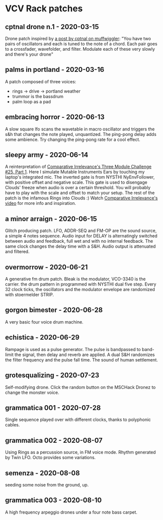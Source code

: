# VCV Rack patches

## cptnal drone n.1 - 2020-03-15

Drone patch inspired by [a post by cptnal on muffwiggler](https://www.muffwiggler.com/forum/viewtopic.php?p=3121475#p3121475): "You have two pairs of oscillators and each is tuned to the note of a chord. Each pair goes to a crossfader, wavefolder, and filter. Modulate each of these very slowly and there's your drone"

## palms in portland - 2020-03-16

A patch composed of three voices:
- rings ->  drive  -> portland weather
- trummor is the bassdrum
- palm loop as a pad

## embracing horror - 2020-06-13

A slow square lfo scans the wavetable in macro oscillator and triggers the s&h that changes the note played, unquantized. The ping-pong delay adds some ambience.  Try changing the ping-pong rate for a cool effect.

## sleepy army - 2020-06-14

 A reinterpretation of [Comparative Irrelevance's Three Module Challenge #25, Part 1](https://www.youtube.com/watch?v=1Xz87QkFaqo).
 Here I simulate Mutable Instruments Ears by touching my laptop's integrated mic. The inverted gate is from NYSTHI NyEnvFollower, with positive offset and negative scale. This gate is used to disengage Clouds' freeze when audio is over a certain threshold. You will probably have to play with the scale and offset to match your setup. The rest of the patch is the infamous Rings into Clouds :) Watch [Comparative Irrelevance's video](https://www.youtube.com/watch?v=1Xz87QkFaqo) for more info and inspiration.

## a minor arraign - 2020-06-15

Glitch producing patch. LFO, ADDR-SEQ and FM-OP are the sound source, a simple 4 notes sequence. Audio input for DELAY is alternatingly switched between audio and feedback, full wet and with no internal feedback. The same clock changes the delay time with a S&H. Audio output is attenuated and filtered.

## overmorrow - 2020-06-21

A generative fm drum patch. Bleak is the modulator, VCO-3340 is the carrier. the drum pattern in programmed with NYSTHI dual five step. Every 32 clock ticks, the oscillators and the modulator envelope are randomized with stoermelder STRIP.

## gorgon bimester - 2020-06-28

A very basic four voice drum machine.

## echistica - 2020-06-29

Rampage is used as a pulse generator. The pulse is bandpassed to band-limit the signal, then delay and reverb are applied. A dual S&H randomizes the filter frequency and the pulse fall time. The sound of human settlement.

## grotesqualizing - 2020-07-23

Self-modifying drone. Click the random button on the MSCHack Dronez to change the monster voice.

## grammatica 001 - 2020-07-28

Single sequence played over with different clocks, thanks to polyphonic cables.

## grammatica 002 - 2020-08-07

Using Rings as a percussion source, in FM voice mode. Rhythm generated by Twin LFO. Octo provides some variations.

## semenza - 2020-08-08

seeding some noise from the ground, up.

## grammatica 003 - 2020-08-10

A high frequency arpeggio drones under a four note bass carpet.
